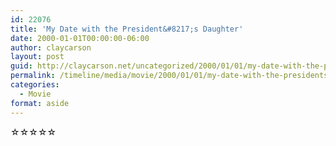 ```yaml
---
id: 22076
title: 'My Date with the President&#8217;s Daughter'
date: 2000-01-01T00:00:00-06:00
author: claycarson
layout: post
guid: http://claycarson.net/uncategorized/2000/01/01/my-date-with-the-presidents-daughter/
permalink: /timeline/media/movie/2000/01/01/my-date-with-the-presidents-daughter/
categories:
  - Movie
format: aside
---
```

<div class="media-details"></div>

<div class="media-creator"></div>

<div class="media-rating">☆☆☆☆☆</div>